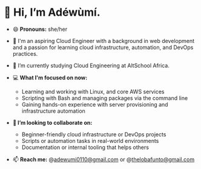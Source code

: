 # 👋 Hi, I’m Adéwùmí.
- 😄 **Pronouns:** she/her
  
- 👀 I'm an aspiring Cloud Engineer with a background in web development and a passion for learning cloud infrastructure, automation, and DevOps practices.
  
- 🌱 I’m currently studying Cloud Engineering at AltSchool Africa.
  
- 💻 **What I'm focused on now:**
  
  * Learning and working with Linux, and core AWS services
  * Scripting with Bash and managing packages via the command line
  * Gaining hands-on experience with server provisioning and infrastructure automation
    
- **💞️ I’m looking to collaborate on:**
  * Beginner-friendly cloud infrastructure or DevOps projects
  * Scripts or automation tasks in real-world environments
  * Documentation or internal tooling that helps others
 
- 📫 **Reach me:** @adewumi0110@gmail.com or @thelobafunto@gmail.com

  

<!---
Adewuumii/Adewuumii is a ✨ special ✨ repository because its `README.md` (this file) appears on your GitHub profile.
You can click the Preview link to take a look at your changes.
--->
